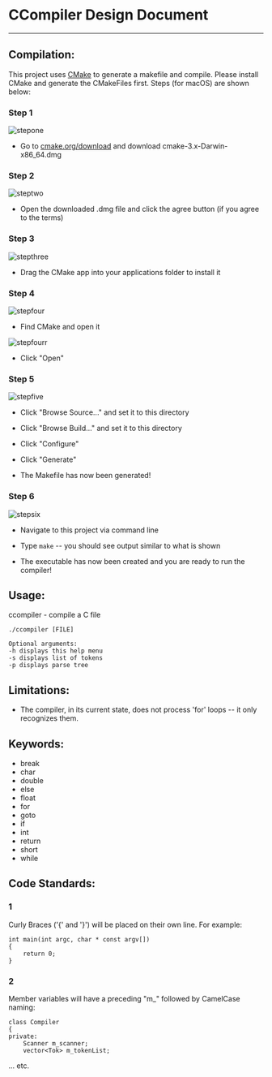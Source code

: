 # CCompiler Design Document
------------------------------------
## Compilation:
This project uses [CMake](https://cmake.org/) to generate a makefile and compile.
Please install CMake and generate the CMakeFiles first.
Steps (for macOS) are shown below:

### Step 1
![stepone](misc/one.png)

* Go to [cmake.org/download](https://cmake.org/download) and download cmake-3.x-Darwin-x86_64.dmg

### Step 2
![steptwo](misc/two.png)

* Open the downloaded .dmg file and click the agree button (if you agree to the terms)

### Step 3
![stepthree](misc/three.png)

* Drag the CMake app into your applications folder to install it

### Step 4
![stepfour](misc/four.png)

* Find CMake and open it

![stepfourr](misc/fourr.png)

* Click "Open"

### Step 5
![stepfive](misc/five.png)

* Click "Browse Source..." and set it to this directory

* Click "Browse Build..." and set it to this directory

* Click "Configure"

* Click "Generate"

* The Makefile has now been generated!

### Step 6
![stepsix](misc/six.png)

* Navigate to this project via command line

* Type ``make`` -- you should see output similar to what is shown

* The executable has now been created and you are ready to run the compiler!


## Usage:
ccompiler - compile a C file
```
./ccompiler [FILE]

Optional arguments:
-h displays this help menu
-s displays list of tokens
-p displays parse tree
```

## Limitations:
* The compiler, in its current state, does not process 'for' loops -- it only recognizes them.

## Keywords:
* break
* char
* double
* else
* float
* for
* goto
* if
* int
* return
* short
* while

## Code Standards:

### 1
Curly Braces ('{' and '}') will be placed on their own line. For example:
```
int main(int argc, char * const argv[])
{
    return 0;
}
```

### 2
Member variables will have a preceding "m\_" followed by CamelCase naming:
```
class Compiler
{
private:
    Scanner m_scanner;
    vector<Tok> m_tokenList;
```
...
etc.
